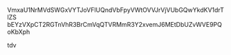 VmxaU1NrMVdSWGxVYTJoVFlUQndVbFpyVWtOVVJrVjVUbGQwYkdKV1drTlZS
bEYzVXpCT2RGTnVhR3BrCmVqQTVRMmR3Y2xvemJ6MEtDbUZvWVE9PQoKbXph

tdv